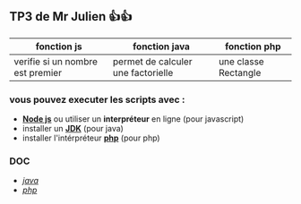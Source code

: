 ## **TP3** de Mr Julien :+1::+1:

**fonction js** | **fonction java** | **fonction php**
--------------- | ----------------- | ----------------
verifie si un nombre est premier | permet de calculer une factorielle | une classe Rectangle

### vous pouvez executer les scripts avec :

- [**Node js**](https://nodejs.org/en) ou utiliser un **interpréteur** en ligne (pour javascript)
- installer un [**JDK**](https://www.oracle.com/java/technologies/downloads/) (pour java) 
- installer l'intérpréteur [**php**](https://www.php.net/downloads.php) (pour php)

### DOC
- [_java_](https://www.oracle.com/java/technologies/javase-jdk17-doc-downloads.html)
- [_php_](https://www.php.net/download-docs.php)
